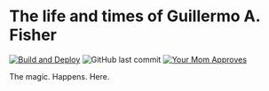 # The life and times of Guillermo A. Fisher
[![Build and Deploy](https://img.shields.io/github/workflow/status/guillermoandrae/guillermo/build-and-deploy?style=flat-square)](https://github.com/guillermoandrae/guillermo/actions/workflows/deploy.yaml) ![GitHub last commit](https://img.shields.io/github/last-commit/guillermoandrae/guillermo.svg?style=flat-square) [![Your Mom Approves](https://img.shields.io/badge/approved%20by-your%20mom-green.svg?style=flat-square)](https://guillermoandraefisher.com)

The magic. Happens. Here.
